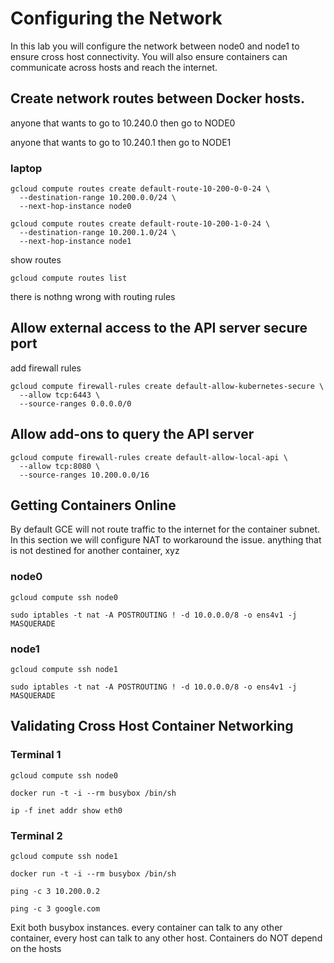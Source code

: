# Configuring the Network

In this lab you will configure the network between node0 and node1 to ensure cross host connectivity. You will also ensure containers can communicate across hosts and reach the internet.

## Create network routes between Docker hosts.
anyone that wants to go to 10.240.0 then go to NODE0

anyone that wants to go to 10.240.1 then go to NODE1
### laptop

```
gcloud compute routes create default-route-10-200-0-0-24 \
  --destination-range 10.200.0.0/24 \
  --next-hop-instance node0
```
```
gcloud compute routes create default-route-10-200-1-0-24 \
  --destination-range 10.200.1.0/24 \
  --next-hop-instance node1
```
show routes
```
gcloud compute routes list
```
there is nothng wrong with routing rules
## Allow external access to the API server secure port
add firewall rules
```
gcloud compute firewall-rules create default-allow-kubernetes-secure \
  --allow tcp:6443 \
  --source-ranges 0.0.0.0/0
``` 

## Allow add-ons to query the API server

```
gcloud compute firewall-rules create default-allow-local-api \
  --allow tcp:8080 \
  --source-ranges 10.200.0.0/16
```


## Getting Containers Online

By default GCE will not route traffic to the internet for the container subnet. In this section we will configure NAT to workaround the issue.
anything that is not destined for another container, xyz 
### node0

```
gcloud compute ssh node0
```

```
sudo iptables -t nat -A POSTROUTING ! -d 10.0.0.0/8 -o ens4v1 -j MASQUERADE
```

### node1

```
gcloud compute ssh node1
```

```
sudo iptables -t nat -A POSTROUTING ! -d 10.0.0.0/8 -o ens4v1 -j MASQUERADE
```

## Validating Cross Host Container Networking

### Terminal 1

```
gcloud compute ssh node0
```
```
docker run -t -i --rm busybox /bin/sh
```

```
ip -f inet addr show eth0
```

### Terminal 2

```
gcloud compute ssh node1
```

```
docker run -t -i --rm busybox /bin/sh
```

```
ping -c 3 10.200.0.2
```

```
ping -c 3 google.com
```

Exit both busybox instances.
every container can talk to any other container, every host can talk to any other host. Containers do NOT depend on the hosts
